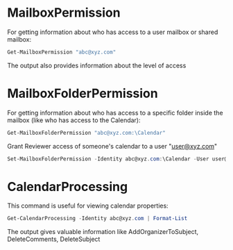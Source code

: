 # MailboxPermission

For getting information about who has access to a user mailbox or shared mailbox:

```powershell
Get-MailboxPermission "abc@xyz.com"
```
The output also provides information about the level of access

# MailboxFolderPermission

For getting information about who has access to a specific folder inside the mailbox (like who has access to the Calendar):
```powershell
Get-MailboxFolderPermission "abc@xyz.com:\Calendar"
```

Grant Reviewer access of someone's calendar to a user "user@xyz.com"
```powershell
Set-MailboxFolderPermission -Identity abc@xyz.com:\Calendar -User user@xyz.com -AccessRights Reviewer
```

# CalendarProcessing

This command is useful for viewing calendar properties:
```powershell
Get-CalendarProcessing -Identity abc@xyz.com | Format-List
```
The output gives valuable information like AddOrganizerToSubject, DeleteComments, DeleteSubject
